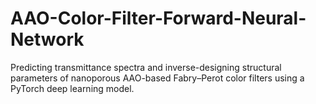 # AAO-Color-Filter-Forward-Neural-Network
Predicting transmittance spectra and inverse-designing structural parameters of nanoporous AAO-based Fabry–Perot color filters using a PyTorch deep learning model.
